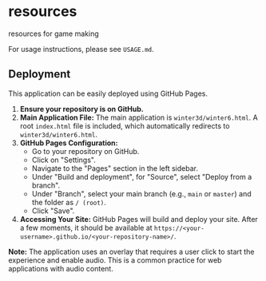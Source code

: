 # resources
resources for game making 

For usage instructions, please see `USAGE.md`.
## Deployment

This application can be easily deployed using GitHub Pages.

1.  **Ensure your repository is on GitHub.**
2.  **Main Application File:** The main application is `winter3d/winter6.html`. A root `index.html` file is included, which automatically redirects to `winter3d/winter6.html`.
3.  **GitHub Pages Configuration:**
    *   Go to your repository on GitHub.
    *   Click on "Settings".
    *   Navigate to the "Pages" section in the left sidebar.
    *   Under "Build and deployment", for "Source", select "Deploy from a branch".
    *   Under "Branch", select your main branch (e.g., `main` or `master`) and the folder as `/ (root)`.
    *   Click "Save".
4.  **Accessing Your Site:** GitHub Pages will build and deploy your site. After a few moments, it should be available at `https://<your-username>.github.io/<your-repository-name>/`.

**Note:** The application uses an overlay that requires a user click to start the experience and enable audio. This is a common practice for web applications with audio content.
